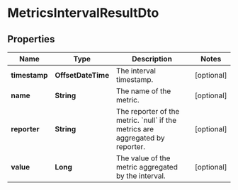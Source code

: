 

# MetricsIntervalResultDto


## Properties

Name | Type | Description | Notes
------------ | ------------- | ------------- | -------------
**timestamp** | **OffsetDateTime** | The interval timestamp. |  [optional]
**name** | **String** | The name of the metric. |  [optional]
**reporter** | **String** | The reporter of the metric. &#x60;null&#x60; if the metrics are aggregated by reporter. |  [optional]
**value** | **Long** | The value of the metric aggregated by the interval. |  [optional]



